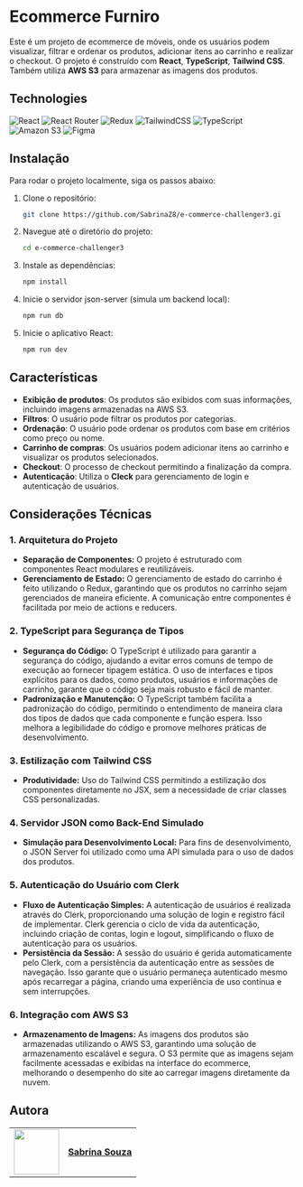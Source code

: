 # Ecommerce Furniro

Este é um projeto de ecommerce de móveis, onde os usuários podem visualizar, filtrar e ordenar os produtos, adicionar itens ao carrinho e realizar o checkout. O projeto é construído com **React**, **TypeScript**, **Tailwind CSS**. Também utiliza **AWS S3** para armazenar as imagens dos produtos.

## Technologies

![React](https://img.shields.io/badge/react-%2320232a.svg?style=for-the-badge&logo=react&logoColor=%2361DAFB)
![React Router](https://img.shields.io/badge/React_Router-CA4245?style=for-the-badge&logo=react-router&logoColor=white)
![Redux](https://img.shields.io/badge/redux-%23593d88.svg?style=for-the-badge&logo=redux&logoColor=white)
![TailwindCSS](https://img.shields.io/badge/tailwindcss-%2338B2AC.svg?style=for-the-badge&logo=tailwind-css&logoColor=white)
![TypeScript](https://img.shields.io/badge/typescript-%23007ACC.svg?style=for-the-badge&logo=typescript&logoColor=white)
![Amazon S3](https://img.shields.io/badge/Amazon%20S3-FF9900?style=for-the-badge&logo=amazons3&logoColor=white)
![Figma](https://img.shields.io/badge/figma-%23F24E1E.svg?style=for-the-badge&logo=figma&logoColor=white)

## Instalação

Para rodar o projeto localmente, siga os passos abaixo:

1. Clone o repositório:
   ```bash
   git clone https://github.com/SabrinaZ8/e-commerce-challenger3.gi
2. Navegue até o diretório do projeto:
   ```bash
   cd e-commerce-challenger3
3. Instale as dependências:
   ```bash
   npm install
4. Inicie o servidor json-server (simula um backend local):
   ```bash
   npm run db
5. Inicie o aplicativo React:
   ```bash
   npm run dev

## Características

- **Exibição de produtos**: Os produtos são exibidos com suas informações, incluindo imagens armazenadas na AWS S3.
- **Filtros**: O usuário pode filtrar os produtos por categorias.
- **Ordenação**: O usuário pode ordenar os produtos com base em critérios como preço ou nome.
- **Carrinho de compras**: Os usuários podem adicionar itens ao carrinho e visualizar os produtos selecionados.
- **Checkout**: O processo de checkout permitindo a finalização da compra.
- **Autenticação**: Utiliza o **Cleck** para gerenciamento de login e autenticação de usuários.

## Considerações Técnicas

### 1. Arquitetura do Projeto
   
- **Separação de Componentes:**
O projeto é estruturado com componentes React modulares e reutilizáveis.
- **Gerenciamento de Estado:**
O gerenciamento de estado do carrinho é feito utilizando o Redux, garantindo que os produtos no carrinho sejam gerenciados de maneira eficiente. A comunicação entre componentes é facilitada por meio de actions e reducers.

### 2. TypeScript para Segurança de Tipos
- **Segurança do Código:**
O TypeScript é utilizado para garantir a segurança do código, ajudando a evitar erros comuns de tempo de execução ao fornecer tipagem estática. O uso de interfaces e tipos explícitos para os dados, como produtos, usuários e informações de carrinho, garante que o código seja mais robusto e fácil de manter.
- **Padronização e Manutenção:**
O TypeScript também facilita a padronização do código, permitindo o entendimento de maneira clara dos tipos de dados que cada componente e função espera. Isso melhora a legibilidade do código e promove melhores práticas de desenvolvimento.

### 3. Estilização com Tailwind CSS
- **Produtividade:**
Uso do Tailwind CSS permitindo a estilização dos componentes diretamente no JSX, sem a necessidade de criar classes CSS personalizadas.

### 4. Servidor JSON como Back-End Simulado
- **Simulação para Desenvolvimento Local:**
Para fins de desenvolvimento, o JSON Server foi utilizado como uma API simulada para o uso de dados dos produtos.

### 5. Autenticação do Usuário com Clerk
- **Fluxo de Autenticação Simples:**
A autenticação de usuários é realizada através do Clerk, proporcionando uma solução de login e registro fácil de implementar. Clerk gerencia o ciclo de vida da autenticação, incluindo criação de contas, login e logout, simplificando o fluxo de autenticação para os usuários.
- **Persistência da Sessão:**
A sessão do usuário é gerida automaticamente pelo Clerk, com a persistência da autenticação entre as sessões de navegação. Isso garante que o usuário permaneça autenticado mesmo após recarregar a página, criando uma experiência de uso contínua e sem interrupções.

### 6. Integração com AWS S3
- **Armazenamento de Imagens:**
As imagens dos produtos são armazenadas utilizando o AWS S3, garantindo uma solução de armazenamento escalável e segura. O S3 permite que as imagens sejam facilmente acessadas e exibidas na interface do ecommerce, melhorando o desempenho do site ao carregar imagens diretamente da nuvem.

## Autora

<table>
  <tr>
    <td>
      <img width="80px" align="center" src="https://avatars.githubusercontent.com/SabrinaZ8"/>
    </td>
    <td align="left">
      <a href="https://github.com/SabrinaZ8">
         <span><b>Sabrina Souza</b></span>
      </a>
      <br>
    </td>
  </tr>
</table>


